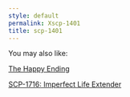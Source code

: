 ```yaml
---
style: default
permalink: Xscp-1401
title: scp-1401
---
```

You may also like:

[The Happy Ending](http://scp-wiki.net/the-happy-ending)

[SCP-1716: Imperfect Life Extender](http://scp-wiki.net/scp-1716)

